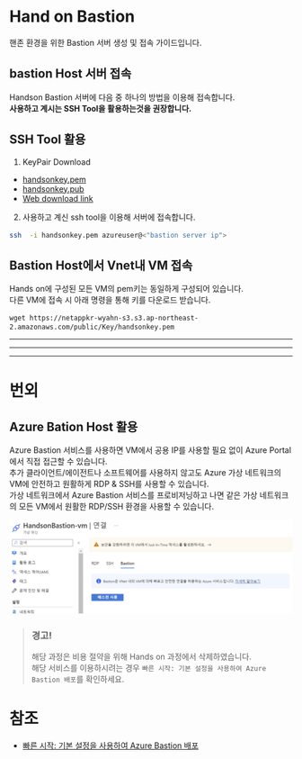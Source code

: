 # Hand on Bastion

핸존 환경을 위한 Bastion 서버 생성 및 접속 가이드입니다.

## bastion Host 서버 접속

Handson Bastion 서버에 다음 중 하나의 방법을 이용해 접속합니다.</br>
**사용하고 계시는 SSH Tool을 활용하는것을 권장합니다.**

## SSH Tool 활용

1. KeyPair Download

- [handsonkey.pem](./keypair/handsonkey.pem)
- [handsonkey.pub](./keypair/handsonkey.pub)
- [Web download link](https://netappkr-wyahn-s3.s3.ap-northeast-2.amazonaws.com/public/Key/handsonkey.pem)
2. 사용하고 계신 ssh tool을 이용해 서버에 접속합니다.

```bash
ssh  -i handsonkey.pem azureuser@<"bastion server ip">
```
## Bastion Host에서 Vnet내 VM 접속
Hands on에 구성된 모든 VM의 pem키는 동일하게 구성되어 있습니다. </br>
다른 VM에 접속 시 아래 명령을 통해 키를 다운로드 받습니다.
```
wget https://netappkr-wyahn-s3.s3.ap-northeast-2.amazonaws.com/public/Key/handsonkey.pem
```

---
---
---
# 번외
## Azure Bation Host 활용

Azure Bastion 서비스를 사용하면 VM에서 공용 IP를 사용할 필요 없이 Azure Portal에서 직접 접근할 수 있습니다. </br>
추가 클라이언트/에이전트나 소프트웨어를 사용하지 않고도 Azure 가상 네트워크의 VM에 안전하고 원활하게 RDP & SSH를 사용할 수 있습니다. </br>
가상 네트워크에서 Azure Bastion 서비스를 프로비저닝하고 나면 같은 가상 네트워크의 모든 VM에서 원활한 RDP/SSH 환경을 사용할 수 있습니다. </br>

![UsedBastion](./Images/UsedBastion.png)

> ### 경고!
> 해당 과정은 비용 절약을 위해 Hands on 과정에서 삭제하였습니다. </br>
> 해당 서비스를 이용하시려는 경우 ```빠른 시작: 기본 설정을 사용하여 Azure Bastion 배포```를 확인하세요.

# 참조
- [빠른 시작: 기본 설정을 사용하여 Azure Bastion 배포](https://learn.microsoft.com/ko-kr/azure/bastion/quickstart-host-portal)